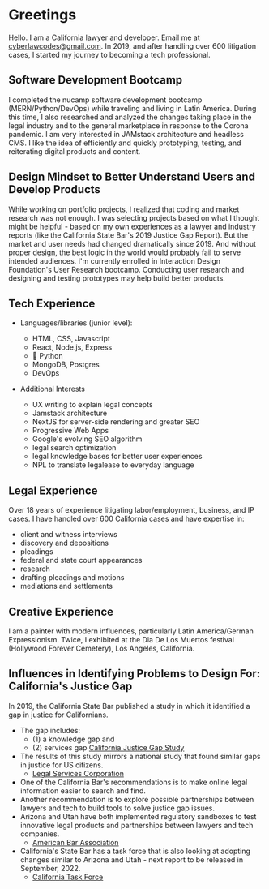 # Greetings

Hello. I am a California lawyer and developer. Email me at cyberlawcodes@gmail.com. In 2019, and after handling over 600 litigation cases, I started my journey to becoming a tech professional.

## Software Development Bootcamp

I completed the nucamp software development bootcamp (MERN/Python/DevOps) while traveling and living in Latin America.  During this time, I also researched and analyzed the changes taking place in the legal industry and to the general marketplace in response to the Corona pandemic.  I am very interested in JAMstack architecture and headless CMS. I like the idea of efficiently and quickly prototyping, testing, and reiterating digital products and content. 

## Design Mindset to Better Understand Users and Develop Products

While working on portfolio projects, I realized that coding and market research was not enough.  I was selecting projects based on what I thought might be helpful - based on my own experiences as a lawyer and industry reports (like the California State Bar's 2019 Justice Gap Report).  But the market and user needs had changed dramatically since 2019.  And without proper design, the best logic in the world would probably fail to serve intended audiences.  I'm currently enrolled in Interaction Design Foundation's User Research bootcamp.  Conducting user research and designing and testing prototypes may help build better products. 

## Tech Experience
- Languages/libraries (junior level):
     - HTML, CSS, Javascript
     - React, Node.js, Express
     - 🐍 Python
     - MongoDB, Postgres
     - DevOps
    
- Additional Interests
     - UX writing to explain legal concepts    
     - Jamstack architecture
     - NextJS for server-side rendering and greater SEO
     - Progressive Web Apps
     - Google's evolving SEO algorithm
     - legal search optimization
     - legal knowledge bases for better user experiences
     - NPL to translate legalease to everyday language

## Legal Experience    

Over 18 years of experience litigating labor/employment, business, and IP cases.  I have handled over 600 California cases and have expertise in:
- client and witness interviews
- discovery and depositions
- pleadings
- federal and state court appearances
- research
- drafting pleadings and motions
- mediations and settlements

## Creative Experience    

I am a painter with modern influences, particularly Latin America/German Expressionism.  Twice, I exhibited at the Dia De Los Muertos festival (Hollywood Forever Cemetery), Los Angeles, California.

## Influences in Identifying Problems to Design For:  California's Justice Gap 

In 2019, the California State Bar published a study in which it identified a gap in justice for Californians. 
- The gap includes: 
     - (1) a knowledge gap and 
     - (2) services gap [California Justice Gap Study](https://www.calbar.ca.gov/Access-to-Justice/Initiatives/California-Justice-Gap-Study/Justice-Gap-Study-Survey-Data)
- The results of this study mirrors a national study that found similar gaps in justice for US citizens. 
     - [Legal Services Corporation](https://www.lsc.gov/our-impact/publications/other-publications-and-reports/justice-gap-report)
- One of the California Bar's recommendations is to make online legal information easier to search and find. 
- Another recommendation is to explore possible partnerships between lawyers and tech to build tools to solve justice gap issues. 
- Arizona and Utah have both implemented regulatory sandboxes to test innovative legal products and partnerships between lawyers and tech                   companies. 
     - [American Bar Association](https://www.americanbar.org/groups/law_practice/publications/law_practice_magazine/2021/ja21/siegel/)
- California's State Bar has a task force that is also looking at adopting changes similar to Arizona and Utah - next report to be released in             September, 2022.  
     - [California Task Force](https://www.calbar.ca.gov/Portals/0/documents/factSheets/Closing-the-Justice-Gap-Working-Group-Fact-Sheet.pdf) 
<!---
cyberlawcodes/cyberlawcodes is a ✨ special ✨ repository because its `README.md` (this file) appears on your GitHub profile.
You can click the Preview link to take a look at your changes.
--->

